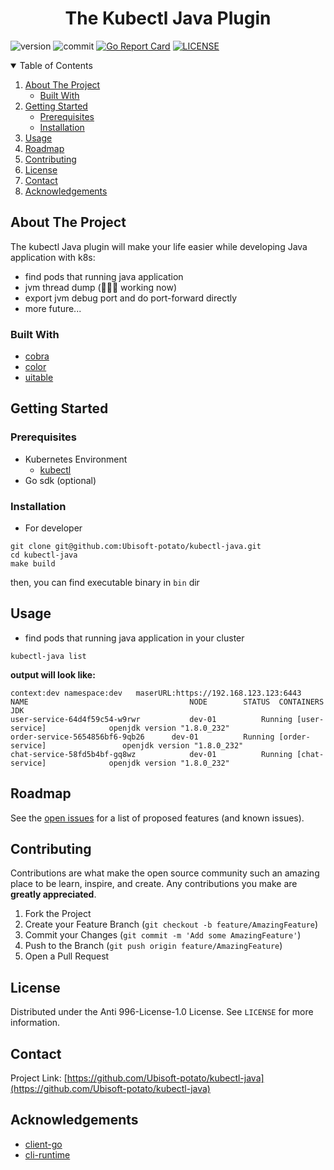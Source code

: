 <h1 align="center">The Kubectl Java Plugin</h1>

![version][go-shield]
![commit][commit-shield]
[![Go Report Card](https://goreportcard.com/badge/github.com/Ubisoft-potato/kubectl-java)](https://goreportcard.com/report/github.com/Ubisoft-potato/kubectl-java)
[![LICENSE][license-shield]][anti-996-url]


<!-- TABLE OF CONTENTS -->
<details open="open">
  <summary>Table of Contents</summary>
  <ol>
    <li>
      <a href="#about-the-project">About The Project</a>
      <ul>
        <li><a href="#built-with">Built With</a></li>
      </ul>
    </li>
    <li>
      <a href="#getting-started">Getting Started</a>
      <ul>
        <li><a href="#prerequisites">Prerequisites</a></li>
        <li><a href="#installation">Installation</a></li>
      </ul>
    </li>
    <li><a href="#usage">Usage</a></li>
    <li><a href="#roadmap">Roadmap</a></li>
    <li><a href="#contributing">Contributing</a></li>
    <li><a href="#license">License</a></li>
    <li><a href="#contact">Contact</a></li>
    <li><a href="#acknowledgements">Acknowledgements</a></li>
  </ol>
</details>



<!-- ABOUT THE PROJECT -->

## About The Project

The kubectl Java plugin will make your life easier while developing Java application with k8s:

* find pods that running java application
* jvm thread dump (👨🏻‍💻 working now)
* export jvm debug port and do port-forward directly
* more future...

### Built With

* [cobra](https://github.com/spf13/cobra)
* [color](https://github.com/fatih/color)
* [uitable](https://github.com/gosuri/uitable)

<!-- GETTING STARTED -->

## Getting Started

### Prerequisites

* Kubernetes Environment
    * [kubectl](https://kubernetes.io/docs/tasks/tools/install-kubectl)
* Go sdk (optional)

### Installation

* For developer

```shell
git clone git@github.com:Ubisoft-potato/kubectl-java.git 
cd kubectl-java
make build
```

then, you can find executable binary in `bin` dir

<!-- USAGE EXAMPLES -->

## Usage

* find pods that running java application in your cluster

```shell
kubectl-java list
```

**output will look like:**

```
context:dev	namespace:dev	maserURL:https://192.168.123.123:6443
NAME                                   	NODE      	STATUS 	CONTAINERS              	JDK
user-service-64d4f59c54-w9rwr          	dev-01	        Running	[user-service]          	openjdk version "1.8.0_232"
order-service-5654856bf6-9qb26     	dev-01	        Running	[order-service]     	        openjdk version "1.8.0_232"
chat-service-58fd5b4bf-gq8wz            dev-01	        Running	[chat-service]           	openjdk version "1.8.0_232"
```

<!-- ROADMAP -->

## Roadmap

See the [open issues](https://github.com/Ubisoft-potato/kubectl-java/issues) for a list of proposed features (and known
issues).



<!-- CONTRIBUTING -->

## Contributing

Contributions are what make the open source community such an amazing place to be learn, inspire, and create. Any
contributions you make are **greatly appreciated**.

1. Fork the Project
2. Create your Feature Branch (`git checkout -b feature/AmazingFeature`)
3. Commit your Changes (`git commit -m 'Add some AmazingFeature'`)
4. Push to the Branch (`git push origin feature/AmazingFeature`)
5. Open a Pull Request

<!-- LICENSE -->

## License

Distributed under the Anti 996-License-1.0 License. See `LICENSE` for more information.



<!-- CONTACT -->

## Contact

Project Link: [https://github.com/Ubisoft-potato/kubectl-java](https://github.com/Ubisoft-potato/kubectl-java)



<!-- ACKNOWLEDGEMENTS -->

## Acknowledgements

* [client-go](https://github.com/kubernetes/client-go)
* [cli-runtime](https://github.com/kubernetes/cli-runtime)

[go-shield]: https://img.shields.io/github/go-mod/go-version/Ubisoft-potato/kubectl-java

[commit-shield]: https://img.shields.io/github/last-commit/Ubisoft-potato/kubectl-java

[license-shield]: https://img.shields.io/badge/license-Anti%20996-blue.svg

[anti-996-url]: https://github.com/kattgu7/Anti-996-License
